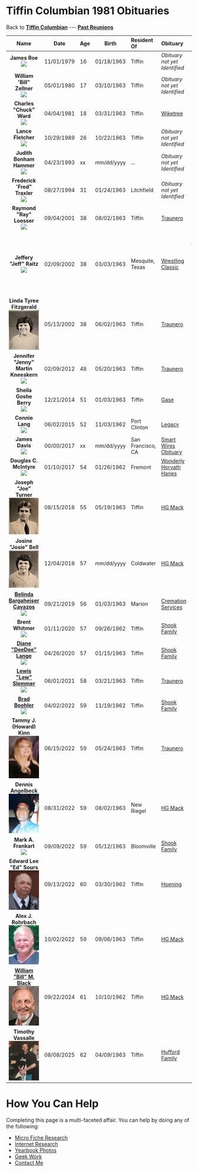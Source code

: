 
# Tiffin Columbian 1981 Obituaries

Back to **[Tiffin Columbian](../README.md)** --- **[Past Reunions](pastReunions.md)**

| Name                                                            | Date       | Age | Birth      | Resident Of       | Obituary | Other |
| :-------------------------------------------------------------: | ---------- | --- | ---------- | :---------------- | :-------- | :-----: |
| **James Roe**<br>![](jpgz/person.jpg)                           | 11/01/1979 | 16  | 01/18/1963 | Tiffin            | *Obituary not yet Identified* | [news](newz/James-Roe.md) |
| **William 'Bill" Zellner**<br>![](jpgz/person.jpg)              | 05/01/1980 | 17  | 03/10/1963 | Tiffin            | *Obituary not yet Identified* | [news](newz/Bill-Zellner.md) |
| **Charles "Chuck" Ward**<br>![](jpgz/person.jpg)                | 04/04/1981 | 18  | 03/31/1963 | Tiffin            | [Wiketree](<https://www.wikitree.com/wiki/Ward-3909>) | [news](newz/Charles-Ward.md) |
| **Lance Fletcher**<br>![](jpgz/person.jpg)                      | 10/29/1989 | 26  | 10/22/1963 | Tiffin            | *Obituary not yet Identified* | [news](newz/Lance-Fletcher.md) |
| **Judith Bonham Hammer**<br>![](jpgz/person.jpg)                | 04/23/1993 | xx  | mm/dd/yyyy | ...               | *Obituary not yet Identified* | |
| **Frederick 'Fred" Traxler**<br>![](jpgz/person.jpg)            | 08/27/1994 | 31  | 01/24/1963 | Litchfield        | *Obituary not yet Identified* | [news](newz/Fred-Traxler.md) |
| **Raymond "Ray" Loesser**<br>![](jpgz/person.jpg)               | 09/04/2001 | 38  | 08/02/1963 | Tiffin            | [Traunero](<https://www.traunerofuneralhome.com/obituary/DrRAYMOND-LOESSER>) | |
| **Jeffery "Jeff" Raitz**<br>![](jpgz/person.jpg)                | 02/09/2002 | 38  | 03/03/1963 | Mesquite, Texas   | [Wrestling Classic](<http://wrestlingclassics.com/cgi-bin/.ubbcgi/ultimatebb.cgi?ubb=print_topic;f=9;t=044680>) | [Gary Young vs Jeff Raitz Power Pro April 18th, 1987](https://www.youtube.com/watch?v=z1x5MdhlgXE) |
| **Linda Tyree Fitzgerald**<br>![](jpgz/LindaTyree.jpg)          | 05/13/2002 | 38  | 06/02/1963 | Tiffin            | [Traunero](<https://www.traunerofuneralhome.com/obituary/LINDAGAILTyree-FITZGERALD>) | |
| **Jennifer "Jenny" Martin Kneeskern**<br>![](jpgz/JenniferKneeskern-obit.jpg)   | 02/09/2012 | 48  | 05/20/1963 | Tiffin | [Traunero](<https://www.traunerofuneralhome.com/obituary/JENNIFER-KNEESKERN>) | |
| **Sheila Goshe Berry**<br>![](jpgz/person.jpg)                  | 12/21/2014 | 51  | 01/03/1963 | Tiffin            | [Gase](<https://www.gase.nl/Internettree/f12801.htm>) | |
| **Connie Lang**<br>![](jpgz/ConnieLange-obit.jpg)               | 06/02/2015 | 52  | 11/03/1962 | Port Clinton      | [Legacy](<https://www.legacy.com/us/obituaries/portclintonnewsherald/name/connie-lang-obituary?pid=175009344>) | |
| **James Davis**<br>![](jpgz/JimDavis-obit.png)                  | 00/00/2017 | xx  | mm/dd/yyyy | San Francisco, CA | [Smart Wires Obituary](https://www.topionetworks.com/people/james-davis-5b545b04105eb56f88991231 "There is an annoying pop-up that appears within 10 seconds that eliminates your ability to view") | |
| **Douglas C. McIntyre**<br>![](jpgz/DouglasMcIntyre-obit.jpg)   | 01/10/2017 | 54  | 01/26/1962 | Fremont           | [Wonderly Horvath Hanes](<https://www.wonderlyhorvathhanesfuneralhome.com/douglas-c-mcintyre>) | |
| **Joseph "Joe" Turner**<br>![](jpgz/JosephTurner.jpg)           | 08/15/2018 | 55  | 05/19/1963 | Tiffin            | [HG Mack](<https://www.hgmackfuneralhome.com/obituary/Joseph-Turner>) | |
| **Josine "Josie" Bell**<br>![](jpgz/JosieBell.jpg)              | 12/04/2018 | 57  | mm/dd/yyyy | Coldwater         | [HG Mack](<https://www.hgmackfuneralhome.com/obituary/JosineJosie-Bell>) | |
| [**Belinda Bargaheiser Cavazos**](jpgz/BelindaCavazos.jpg)<br>![](jpgz/BelindaCavazos-obit.webp)| 09/21/2019 | 56  | 01/03/1963 | Marion | [Cremation Services](<https://www.cremationservicesofohio.com/obituaries/Belinda-Cavazos/#!/Obituary>) |
| **Brent Whitmer**<br>![](jpgz/person.jpg)                       | 01/11/2020 | 57  | 09/26/1962 | Tiffin            | [Shook Family](<https://www.shookfamilyfh.com/obituary/Brent-Whitmer>) | |
| [**Diane "DeeDee" Lange**](jpgz/DianeLange.jpg)<br>![](jpgz/DianeLange-obit.jpg)      | 04/26/2020 | 57  | 01/15/1963 | Tiffin            | [Shook Family](<https://www.shookfamilyfh.com/obituary/Diane-Lange>) | |
| [**Lewis "Lew" Slemmer**](jpgz/LewisSlemmer.jpg)<br>![](jpgz/LewisSlemmer-obit.jpg)   | 06/01/2021 | 58  | 03/21/1963 | Tiffin            | [Traunero](<https://www.traunerofuneralhome.com/obituary/Lewis-Slemmer>) | |
| [**Brad Boehler**](jpgz/BradBoehler.jpg)<br>![](jpgz/BradBoehler-obit.jpg)            | 04/02/2022 | 59  | 11/19/1962 | Tiffin            | [Shook Family](<https://www.shookfamilyfh.com/obituary/Brad-Boehler>) | |
| **Tammy J. (Howard) Kinn**<br>![](jpgz/TammyKinn-obit.jpg)      | 06/15/2022 | 59  | 05/24/1963 | Tiffin            | [Traunero](<https://www.traunerofuneralhome.com/obituary/Tammy-Kinn>) | |
| **Dennis Angelbeck**<br>![](jpgz/DennisAngelbeck-obit.jpg)      | 08/31/2022 | 59  | 08/02/1963 | New Riegel        | [HG Mack](<https://www.hgmackfuneralhome.com/obituary/Dennis-Angelbeck>) | |
| **Mark A. Frankart**<br>![](jpgz/person.jpg)                    | 09/09/2022 | 59  | 05/12/1963 | Bloomville        | [Shook Family](<https://www.shookfamilyfh.com/obituary/Mark-Frankart>) | |
| **Edward Lee "Ed" Sours**<br>![](jpgz/Edward.Sours-obit.jpg)    | 09/13/2022 | 60  | 03/30/1962 | Tiffin            | [Hoening](<https://hoeningfuneralhome.secure.tributecenteronline.com/obituaries/Edward--Lee-Ed-Sours?obId=25886125>) | |
| **Alex J. Rohrbach**<br>![](jpgz/AlexRohrbach-obit.jpg)         | 10/02/2022 | 59  | 09/06/1963 | Tiffin            | [HG Mack](<https://www.hgmackfuneralhome.com/obituary/Alex-Rohrbach>) | |
| [**William "Bill" M. Black**](jpgz/BillBlack.jpg)<br>![](jpgz/BillBlack-obit.jfif)    | 09/22/2024 | 61  | 10/10/1962 | Tiffin            | [HG Mack](<https://www.hgmackfuneralhome.com/obituary/WilliamBill-Black>) | |
| **Timothy Vassalle**<br>![](jpgz/TimothyVassalle-obit.jpg)      | 08/08/2025 | 62  | 04/09/1963 | Tiffin            | [Hufford Family](<https://www.huffordfh.com/obituary/Timothy-Vassalle>) | |

# How You Can Help

Completing this page is a multi-faceted affair.  You can help by doing any of the following:

- [Micro Fiche Research](library.md)
- [Internet Research](internet.md)
- [Yearbook Photos](yearbook.md)
- [Geek Work](geekwork.md)
- [Contact Me](contactme.md)
